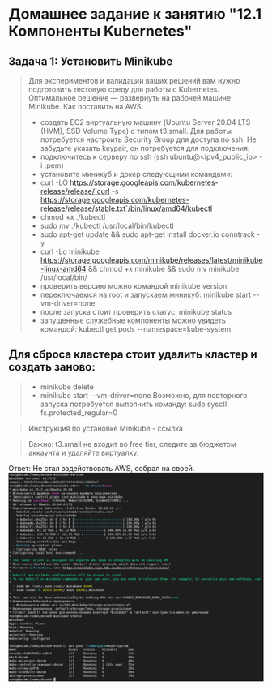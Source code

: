 # Домашнее задание к занятию "12.1 Компоненты Kubernetes"
## Задача 1: Установить Minikube
> Для экспериментов и валидации ваших решений вам нужно подготовить тестовую среду для работы с Kubernetes. Оптимальное решение — развернуть на рабочей машине Minikube.
Как поставить на AWS:
>* создать EC2 виртуальную машину (Ubuntu Server 20.04 LTS (HVM), SSD Volume Type) с типом t3.small. Для работы потребуется настроить Security Group для доступа по ssh. Не забудьте указать keypair, он потребуется для подключения.
>* подключитесь к серверу по ssh (ssh ubuntu@<ipv4_public_ip> -i .pem)
>* установите миникуб и докер следующими командами:
>* curl -LO https://storage.googleapis.com/kubernetes-release/release/`curl -s https://storage.googleapis.com/kubernetes-release/release/stable.txt`/bin/linux/amd64/kubectl
>* chmod +x ./kubectl
>* sudo mv ./kubectl /usr/local/bin/kubectl
>* sudo apt-get update && sudo apt-get install docker.io conntrack -y
>* curl -Lo minikube https://storage.googleapis.com/minikube/releases/latest/minikube-linux-amd64 && chmod +x minikube && sudo mv minikube /usr/local/bin/
>* проверить версию можно командой minikube version
>* переключаемся на root и запускаем миникуб: minikube start --vm-driver=none
>* после запуска стоит проверить статус: minikube status
>* запущенные служебные компоненты можно увидеть командой: kubectl get pods --namespace=kube-system
## Для сброса кластера стоит удалить кластер и создать заново:
>* minikube delete
>* minikube start --vm-driver=none
>Возможно, для повторного запуска потребуется выполнить команду: sudo sysctl fs.protected_regular=0

>Инструкция по установке Minikube - ссылка

>Важно: t3.small не входит во free tier, следите за бюджетом аккаунта и удаляйте виртуалку.

Ответ: Не стал задействовать AWS, собрал на своей. 
![Компоненты Kuber](/4%20блок/Pictures/11.5_kuber.png)
